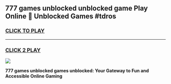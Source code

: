 
## 777 games unblocked unblocked game Play Online 👋 Unblocked Games #tdros
<h3>
<a href="https://premium.freeplayer.one?title=777_games_unblocked&ref=21F">CLICK TO PLAY</a></h3>
<hr>

<h3>
<a href="https://premium.freeplayer.one?title=777_games_unblocked&ref=21F">CLICK 2 PLAY</a>
  
</h3>

<a href="https://premium.freeplayer.one?title=777_games_unblocked&ref=21F/"><img src="https://clearcache.store/games.png"></a>


**777 games unblocked games unblocked: Your Gateway to Fun and Accessible Online Gaming**
